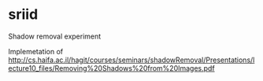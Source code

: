 # sriid
Shadow removal experiment

Implemetation of http://cs.haifa.ac.il/hagit/courses/seminars/shadowRemoval/Presentations/lecture10_files/Removing%20Shadows%20from%20Images.pdf
